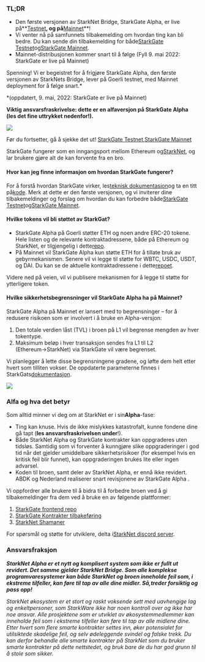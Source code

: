 ### TL;DR

* Den første versjonen av StarkNet Bridge, StarkGate Alpha, er live på**[Testnet](https://goerli.starkgate.starknet.io/)**, og på**[Mainnet](https://starkgate.starknet.io/)**!
* Vi venter nå på samfunnets tilbakemelding om hvordan ting kan bli bedre. Du kan sende din tilbakemelding for både[StarkGate Testnet](https://forms.reform.app/starkware/StarkGate_Feedback/yhyalh)og[StarkGate Mainnet](https://forms.reform.app/TeRuSp/StarkGate-Feedback-Mainnet/bcoscx).
* Mainnet-distribusjonen kommer snart til å følge (Fyll 9. mai 2022: StarkGate er live på Mainnet)

Spenning! Vi er begeistret for å frigjøre StarkGate Alpha, den første versjonen av StarkNets Bridge, lever på Goerli testnet, med Mainnet deployment for å følge snart.*

\*(oppdatert, 9. mai, 2022: StarkGate er live på Mainnet)

**Viktig ansvarsfraskrivelse: dette er en alfaversjon på StarkGate Alpha (les det fine uttrykket nedenfor!).**

![](/assets/starkgate_01.png)

Før du fortsetter, gå å sjekke det ut! [StarkGate Testnet](https://goerli.starkgate.starknet.io/),[StarkGate Mainnet](https://starkgate.starknet.io/)

StarkGate fungerer som en inngangsport mellom Ethereum og[StarkNet](https://starknet.io/), og lar brukere gjøre alt de kan forvente fra en bro.

#### **Hvor kan jeg finne informasjon om hvordan StarkGate fungerer?**

For å forstå hvordan StarkGate virker, les[teknisk dokumentasjon](https://docs.starknet.io/docs/L1%3C%3EL2%20Communication/token-bridge)og ta en titt på[kode](https://github.com/starkware-libs/starkgate-contracts/tree/main/src/starkware/starknet/apps/starkgate). Merk at dette er den første versjonen, og vi inviterer dine tilbakemeldinger og forslag om hvordan du kan forbedre både[StarkGate Testnet](https://forms.reform.app/starkware/StarkGate_Feedback/yhyalh)og[StarkGate Mainnet](https://forms.reform.app/TeRuSp/StarkGate-Feedback-Mainnet/bcoscx).

#### **Hvilke tokens vil bli støttet av StarkGat?**

* StarkGate Alpha på Goerli støtter ETH og noen andre ERC-20 tokene. Hele listen og de relevante kontraktadressene, både på Ethereum og StarkNet, er tilgjengelig i dette[repo](https://github.com/starkware-libs/starknet-addresses).
* På Mainnet vil StarkGate Alpha kun støtte ETH for å tillate bruk av gebyrmekanismen. Senere vil vi legge til støtte for WBTC, USDC, USDT, og DAI. Du kan se de aktuelle kontraktadressene i dette[repoet](https://github.com/starkware-libs/starknet-addresses/blob/master/bridged_tokens/mainnet.json).

Videre ned på veien, vil vi publisere mekanismen for å legge til støtte for ytterligere token.

#### **Hvilke sikkerhetsbegrensninger vil StarkGate Alpha ha på Mainnet?**

StarkGate Alpha på Mainnet er lansert med to begrensninger – for å redusere risikoen som er involvert i å bruke en Alpha-versjon:

1. Den totale verdien låst (TVL) i broen på L1 vil begrense mengden av hver tokentype.
2. Maksimum beløp i hver transaksjon sendes fra L1 til L2 (Ethereum→StarkNet) via StarkGate vil være begrenset.

Vi planlegger å lette disse begrensningene gradene, og løfte dem helt etter hvert som tilliten vokser. De oppdaterte parameterne finnes i StarkGats[dokumentasjon](https://docs.starknet.io/docs/L1%3C%3EL2%20Communication/token-bridge).

![](/assets/starkgate_02.png)

### Alfa og hva det betyr

Som alltid minner vi deg om at StarkNet er i sin**Alpha**-fase:

* Ting kan knuse. Hvis de ikke mislykkes katastrofalt, kunne fondene dine gå tapt (**les ansvarsfraskrivelsen under**!).
* Både StarkNet Alpha og StarkGate kontrakter kan oppgraderes uten tidsløs. Samtidig som vi forventer å kunngjøre slike oppgraderinger i god tid når det gjelder umiddelbare sikkerhetsrisikoer (for eksempel hvis en kritisk feil blir funnet), kan oppgraderingen brukes lite eller ingen advarsel.
* Koden til broen, samt deler av StarkNet Alpha, er ennå ikke revidert. ABDK og Nederland realiserer snart revisjonene av StarkGate Alpha .

Vi oppfordrer alle brukere til å bidra til å forbedre broen ved å gi tilbakemeldinger fra dem ved å bruke en av følgende plattformer:

1. [StarkGate frontend repo](https://github.com/starkware-libs/starkgate-frontend)
2. [StarkGate Kontrakter tilbakeføring](https://github.com/starkware-libs/starkgate-contracts/tree/main/src/starkware/starknet/apps/starkgate)
3. [StarkNet Shamaner](http://community.starknet.io/)

For spørsmål og støtte for utviklere, delta i[StarkNet discord server](https://discord.gg/uJ9HZTUk2Y).

### Ansvarsfraksjon

***StarkNet Alpha er et nytt og komplisert system som ikke er fullt ut revidert. Det samme gjelder StarkNet Bridge. Som alle komplekse programvaresystemer kan både StarkNet og broen inneholde feil som, i ekstreme tilfeller, kan føre til tap av alle dine midler. Så,***treder forsiktig og pass opp!******

*StarkNet økosystem er et stort og raskt voksende sett med uavhengige lag og enkeltpersoner, som StarkWare ikke har noen kontroll over og ikke har noe ansvar. Alle prosjektene som er utviklet av økosystemmedlemmer kan inneholde feil som i ekstreme tilfeller kan føre til tap av alle midlene dine. Etter hvert som flere smarte kontrakter settes inn, øker potensialet for utilsiktede skadelige feil, og selv ødeleggende svindel og falske trekk. Du kan derfor behandle alle smarte kontrakter på StarkNet som du bruker smarte kontrakter på dette nettstedet, og bruk bare de du har god grunn til å stole som sikker.*